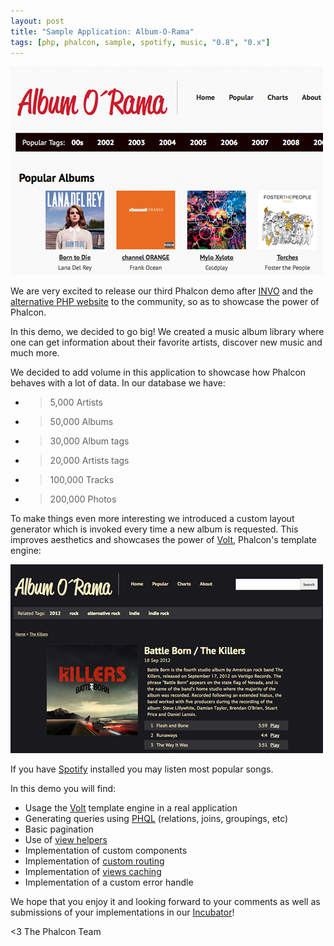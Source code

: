 ```yaml
---
layout: post
title: "Sample Application: Album-O-Rama"
tags: [php, phalcon, sample, spotify, music, "0.8", "0.x"]
---
```


![image](/assets/files/2012-12-08-albumorama.jpg)

We are very excited to release our third Phalcon demo after [INVO](/post/invo-a-sample-application) and the [alternative PHP website](/post/sample-application-php-alternative-site) to the community, so as to showcase the power of Phalcon.

In this demo, we decided to go big! We created a music album library where one can get information about their favorite artists, discover new music and much more.

<!--more-->
We decided to add volume in this application to showcase how Phalcon behaves with a lot of data. In our database we have:

- > 5,000 Artists
- > 50,000 Albums
- > 30,000 Album tags
- > 20,000 Artists tags
- > 100,000 Tracks
- > 200,000 Photos

To make things even more interesting we introduced a custom layout generator which is invoked every time a new album is requested. This improves aesthetics and showcases the power of [Volt](https://docs.phalcon.io/latest/en/volt), Phalcon's template engine:

![image](/assets/files/2012-12-08-album.jpg)

If you have [Spotify](http://spotify.com/) installed you may listen most popular songs.

In this demo you will find:

- Usage the [Volt](https://docs.phalcon.io/latest/en/volt) template engine in a real application
- Generating queries using [PHQL](https://docs.phalcon.io/latest/en/phql) (relations, joins, groupings, etc)
- Basic pagination
- Use of [view helpers](https://docs.phalcon.io/latest/en/tag)
- Implementation of custom components
- Implementation of [custom routing](https://docs.phalcon.io/latest/en/routing)
- Implementation of [views caching](https://docs.phalcon.io/latest/en/views#caching-view-fragments)
- Implementation of a custom error handle

We hope that you enjoy it and looking forward to your comments as well as submissions of your implementations in our [Incubator](https://github.com/phalcon/incubator)!


<3 The Phalcon Team
